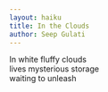 ```yaml
---
layout: haiku
title: In the Clouds
author: Seep Gulati
---
```


In white fluffy clouds <br>
lives mysterious storage <br>
waiting to unleash <br>